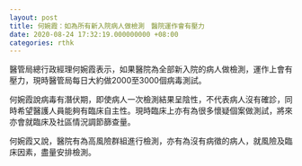 ```yaml
---
layout: post
title: 何婉霞：如為所有新入院病人做檢測　醫院運作會有壓力
date: 2020-08-24 17:32:19.000000000 +08:00
categories: rthk
---
```


醫管局總行政經理何婉霞表示，如果醫院為全部新入院的病人做檢測，運作上會有壓力，現時醫管局每日大約做2000至3000個病毒測試。

何婉霞說病毒有潛伏期，即使病人一次檢測結果呈陰性，不代表病人沒有確診，同時希望醫護人員能夠有臨床自主性。現時臨床上亦有為很多懷疑個案做測試，將來亦會就臨床及社區情況調節篩查量。

何婉霞又說，醫院有為高風險群組進行檢測，亦有為沒有病徵的病人，就風險及臨床因素，盡量安排檢測。
